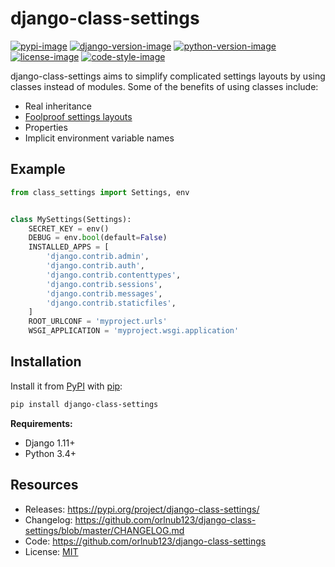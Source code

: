 # django-class-settings

[![pypi-image]][pypi-url]
[![django-version-image]][pypi-url]
[![python-version-image]][pypi-url]
[![license-image]][license-url]
[![code-style-image]][code-style-url]

django-class-settings aims to simplify complicated settings layouts by using
classes instead of modules. Some of the benefits of using classes include:
- Real inheritance
- [Foolproof settings layouts][local_settings]
- Properties
- Implicit environment variable names

## Example

```python
from class_settings import Settings, env


class MySettings(Settings):
    SECRET_KEY = env()
    DEBUG = env.bool(default=False)
    INSTALLED_APPS = [
        'django.contrib.admin',
        'django.contrib.auth',
        'django.contrib.contenttypes',
        'django.contrib.sessions',
        'django.contrib.messages',
        'django.contrib.staticfiles',
    ]
    ROOT_URLCONF = 'myproject.urls'
    WSGI_APPLICATION = 'myproject.wsgi.application'
```

## Installation

Install it from [PyPI][pypi-url] with [pip][pip-url]:

```bash
pip install django-class-settings
```

**Requirements:**
- Django 1.11+
- Python 3.4+

## Resources

- Releases: https://pypi.org/project/django-class-settings/
- Changelog: https://github.com/orlnub123/django-class-settings/blob/master/CHANGELOG.md
- Code: https://github.com/orlnub123/django-class-settings
- License: [MIT][license-url]

[code-style-image]: https://img.shields.io/badge/code%20style-black-000000.svg
[code-style-url]: https://github.com/ambv/black
[django-version-image]: https://img.shields.io/pypi/djversions/django-class-settings.svg
[license-image]: https://img.shields.io/pypi/l/django-class-settings.svg
[license-url]: https://github.com/orlnub123/django-class-settings/blob/master/LICENSE
[local_settings]: https://www.pydanny.com/using-executable-code-outside-version-control.html
[pip-url]: https://pip.pypa.io/en/stable/quickstart/
[pypi-image]: https://img.shields.io/pypi/v/django-class-settings.svg
[pypi-url]: https://pypi.org/project/django-class-settings/
[python-version-image]: https://img.shields.io/pypi/pyversions/django-class-settings.svg

